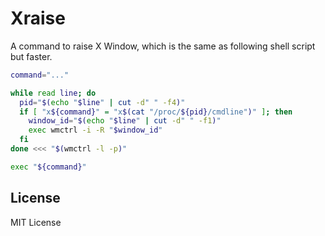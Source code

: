 # Xraise

A command to raise X Window, which is the same as following shell script but faster.

```bash
command="..."

while read line; do
  pid="$(echo "$line" | cut -d" " -f4)"
  if [ "x${command}" = "x$(cat "/proc/${pid}/cmdline")" ]; then
    window_id="$(echo "$line" | cut -d" " -f1)"
    exec wmctrl -i -R "$window_id"
  fi
done <<< "$(wmctrl -l -p)"

exec "${command}"
```

## License

MIT License
